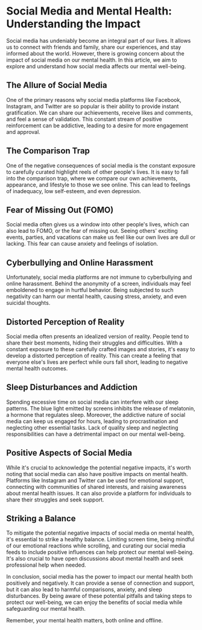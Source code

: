 # Social Media and Mental Health: Understanding the Impact

Social media has undeniably become an integral part of our lives. It allows us to connect with friends and family, share our experiences, and stay informed about the world. However, there is growing concern about the impact of social media on our mental health. In this article, we aim to explore and understand how social media affects our mental well-being.

## The Allure of Social Media

One of the primary reasons why social media platforms like Facebook, Instagram, and Twitter are so popular is their ability to provide instant gratification. We can share our achievements, receive likes and comments, and feel a sense of validation. This constant stream of positive reinforcement can be addictive, leading to a desire for more engagement and approval.

## The Comparison Trap

One of the negative consequences of social media is the constant exposure to carefully curated highlight reels of other people's lives. It is easy to fall into the comparison trap, where we compare our own achievements, appearance, and lifestyle to those we see online. This can lead to feelings of inadequacy, low self-esteem, and even depression.

## Fear of Missing Out (FOMO)

Social media often gives us a window into other people's lives, which can also lead to FOMO, or the fear of missing out. Seeing others' exciting events, parties, and vacations can make us feel like our own lives are dull or lacking. This fear can cause anxiety and feelings of isolation.

## Cyberbullying and Online Harassment

Unfortunately, social media platforms are not immune to cyberbullying and online harassment. Behind the anonymity of a screen, individuals may feel emboldened to engage in hurtful behavior. Being subjected to such negativity can harm our mental health, causing stress, anxiety, and even suicidal thoughts.

## Distorted Perception of Reality

Social media often presents an idealized version of reality. People tend to share their best moments, hiding their struggles and difficulties. With a constant exposure to these carefully crafted images and stories, it's easy to develop a distorted perception of reality. This can create a feeling that everyone else's lives are perfect while ours fall short, leading to negative mental health outcomes.

## Sleep Disturbances and Addiction

Spending excessive time on social media can interfere with our sleep patterns. The blue light emitted by screens inhibits the release of melatonin, a hormone that regulates sleep. Moreover, the addictive nature of social media can keep us engaged for hours, leading to procrastination and neglecting other essential tasks. Lack of quality sleep and neglecting responsibilities can have a detrimental impact on our mental well-being.

## Positive Aspects of Social Media

While it's crucial to acknowledge the potential negative impacts, it's worth noting that social media can also have positive impacts on mental health. Platforms like Instagram and Twitter can be used for emotional support, connecting with communities of shared interests, and raising awareness about mental health issues. It can also provide a platform for individuals to share their struggles and seek support.

## Striking a Balance

To mitigate the potential negative impacts of social media on mental health, it's essential to strike a healthy balance. Limiting screen time, being mindful of our emotional reactions while scrolling, and curating our social media feeds to include positive influences can help protect our mental well-being. It's also crucial to have open discussions about mental health and seek professional help when needed.

In conclusion, social media has the power to impact our mental health both positively and negatively. It can provide a sense of connection and support, but it can also lead to harmful comparisons, anxiety, and sleep disturbances. By being aware of these potential pitfalls and taking steps to protect our well-being, we can enjoy the benefits of social media while safeguarding our mental health.

Remember, your mental health matters, both online and offline.